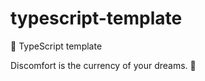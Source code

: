 # typescript-template

🌱 TypeScript template


<!-- INSPIRATIONAL_QUOTE_START -->
Discomfort is the currency of your dreams.
🦄
<!-- INSPIRATIONAL_QUOTE_END -->
